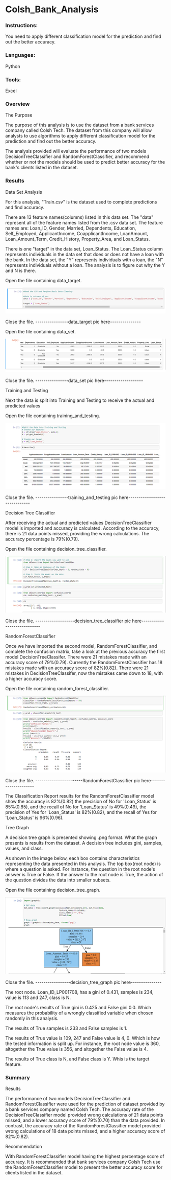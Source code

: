 # Colsh_Bank_Analysis

### Instructions:
You need to apply different classification model for the prediction and find out the better accuracy.

### Languages: 
Python

### Tools: 
Excel

### Overview

The Purpose

The purpose of this analysis is to use the dataset from a bank services company called Colsh Tech. The dataset from this company will allow analysts to use algorithms to apply different classification model for the prediction and find out the better accuracy. 

The analysis provided will evaluate the performance of two models DecisionTreeClassifier and RandomForestClassifier, and recommend whether or not the models should be used to predict better accuracy for the bank's clients listed in the dataset.

### Results

Data Set Analysis

For this analysis, "Train.csv" is the dataset used to complete predictions and find accuracy.

There are 13 feature names(columns) listed in this data set. The "data" represent all of the feature names listed from the .csv data set. The feature names are: Loan_ID, Gender, Married, Dependents, Education, Self_Employed, ApplicantIncome, CoapplicantIncome, LoanAmount, Loan_Amount_Term, Credit_History, Property_Area, and Loan_Status.

There is one "target" in the data set, Loan_Status. The Loan_Status column represents individuals in the data set that does or does not have a loan with the bank. In the data set, the "Y" represents individuals with a loan, the "N" represents individuals without a loan. The analysis is to figure out why the Y and N is there. 

Open the file containing data_target.

![data_target](/ColshBankAnalysis/Images/data_target.png)

Close the file.
  ----------------data_target pic here---------------

Open the file containing data_set.

![data_set](/ColshBankAnalysis/Images/data_set.png)

Close the file.
  ----------------data_set pic here-------------------
  
Training and Testing
  
Next the data is split into Training and Testing to receive the actual and predicted values

Open the file containing training_and_testing.

![training_and_testing](/ColshBankAnalysis/Images/training_and_testing.png)

Close the file.
----------------training_and_testing pic here------------------------------


Decision Tree Classifier

After receiving the actual and predicted values DecisionTreeClassifier model is imported and accuracy is calculated. According to the accuracy, there is 21 data points missed, providing the wrong calculations. The accuracy percentage is 79%(0.79).

Open the file containing decision_tree_classifier.

![decision_tree_classifier](/ColshBankAnalysis/Images/decision_tree_classifier.png)

Close the file.
-------------------decision_tree_classifier pic here----------------------------

RandomForestClassifier

Once we have imported the second model, RandomForestClassifier, and complete the confusion matrix, take a look at the previous accuracy the first model DecisionTreeClassifer. There were 21 mistakes made with an accuracy score of 79%(0.79). Currently the RandomForestClassifier has 18 mistakes made with an accuracy score of 82%(0.82). There were 21 mistakes in DecisionTreeClassifer, now the mistakes came down to 18, with a higher accuracy score. 

Open the file containing random_forest_classifier.

![random_forest_classifier](/ColshBankAnalysis/Images/random_forest_classifier.png)

Close the file.
-----------------------RandomForestClassifier pic here---------------------

The Classification Report results for the RandomForestClassifier model show the accuracy is 82%(0.82) the precision of No for 'Loan_Status' is 85%(0.85), and the recall 
of No for 'Loan_Status' is 49%(0.49), the precision of Yes for 'Loan_Status' is 82%(0.82), and the recall of Yes for 'Loan_Status' is 96%(0.96).

Tree Graph

A decision tree graph is presented showing .png format. What the graph presents is results from the dataset. A decision tree includes gini, samples, values, and class. 

As shown in the image below, each box contains characteristics representing the data presented in this analysis. The top box(root node) is where a question is asked. For instance, the question in the root node's answer is True or False. If the answer to the root node is True, the action of the question divides the data into smaller subsets. 

Open the file containing decision_tree_graph.

![decision_tree_graph](/ColshBankAnalysis/Images/decision_tree_graph.png)

Close the file.
-----------------decision_tree_graph pic here---------------

The root node. Loan_ID_LP001708, has a gini of 0.431, samples is 234, value is 113 and 247, class is N. 

The root node's results of True gini is 0.425 and False gini 0.0. Which measures the probability of a wrongly classified variable when chosen randomly in this analysis. 

The results of True samples is 233 and False samples is 1. 

The results of True value is 109, 247 and False value is 4, 0. Which is how the tested information is split up. For instance, the root node value is 360, altogether the True value is 356, and altogether the False value is 4.

The results of True class is N, and False class is Y. Whis is the target feature. 

### Summary

Results

The performance of two models DecisionTreeClassifier and RandomForestClassifier were used for the prediction of dataset provided by a bank services company named Colsh Tech.
The accuracy rate of the DecisionTreeClassifier model provided wrong calculations of 21 data points missed, and a lower accuracy score of 79%(0.70) than the data provided. In contrast, the accuracy rate of the RandomForestClassifier model provided wrong calculations of 18 data points missed, and a higher accuracy score of 82%(0.82).

Recommendation

With RandomForestClassifier model having the highest percentage score of accuracy. It is recommended that bank services company Colsh Tech use the RandomForestClassifier model to present the better accuracy score for clients listed in the dataset.
